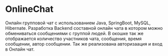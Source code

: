 # OnlineChat
Онлайн групповой чат с использованием Java, SpringBoot, MySQL, Hibernate.
Разработка Backend составной онлайн чата в котором можно обмениваться сообщениями с группой людей. В окошке так же 
отображается количество участников чата, сообщения, время сообщении, автор сообщении. Так же реализована авторизаация 
и вход в Онлайн чат.

